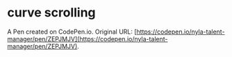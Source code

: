 # curve scrolling

A Pen created on CodePen.io. Original URL: [https://codepen.io/nyla-talent-manager/pen/ZEPJMJV](https://codepen.io/nyla-talent-manager/pen/ZEPJMJV).

